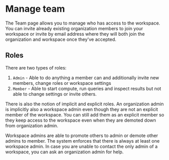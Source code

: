 # Manage team

The Team page allows you to manage who has access to the workspace. You can invite already existing
organization members to join your workspace or invite by email address where they will both join the
organization and workspace once they've accepted.

## Roles

There are two types of roles:

1. `Admin` - Able to do anything a member can and additionally invite new members, change roles or
   workspace settings
2. `Member` - Able to start compute, run queries and inspect results but not able to change settings
   or invite others.

There is also the notion of implicit and explicit roles. An organization admin is implicitly also a
workspace admin even though they are not an explicit member of the workspace. You can still add them
as an explicit member so they keep access to the workspace even when they are demoted down from
organization admin.

Workspace admins are able to promote others to admin or demote other admins to member. The system
enforces that there is always at least one workspace admin. In case you are unable to contact the
only admin of a workspace, you can ask an organization admin for help.
